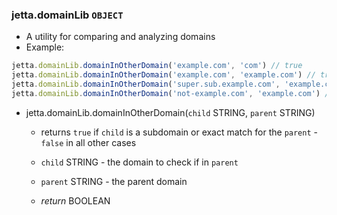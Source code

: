 ### jetta.domainLib `OBJECT`
  - A utility for comparing and analyzing domains
  - Example:
  ```js
  jetta.domainLib.domainInOtherDomain('example.com', 'com') // true
  jetta.domainLib.domainInOtherDomain('example.com', 'example.com') // true
  jetta.domainLib.domainInOtherDomain('super.sub.example.com', 'example.com') // true
  jetta.domainLib.domainInOtherDomain('not-example.com', 'example.com') // false
  ```

  - jetta.domainLib.domainInOtherDomain(`child` STRING, `parent` STRING)
    - returns `true` if `child` is a subdomain or exact match for the `parent` - `false` in all other cases

    - `child` STRING - the domain to check if in `parent`
    - `parent` STRING - the parent domain

    - _return_ BOOLEAN

